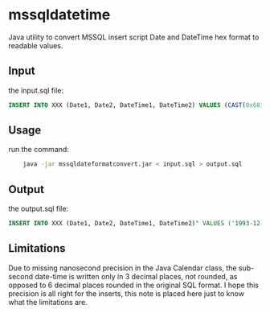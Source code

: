 # mssqldatetime

Java utility to convert MSSQL insert script Date and DateTime hex format to readable values.

## Input

the input.sql file:

```SQL
INSERT INTO XXX (Date1, Date2, DateTime1, DateTime2) VALUES (CAST(0x681B0B00 AS Date), CAST(0x963D0B00 AS Date), CAST(0x0000A31500000000 AS DateTime), CAST(0x0000A31500000000 AS DateTime))
```

## Usage

run the command:

```sh
    java -jar mssqldateformatconvert.jar < input.sql > output.sql
```

## Output

the output.sql file:

```SQL
INSERT INTO XXX (Date1, Date2, DateTime1, DateTime2)" VALUES ('1993-12-16', '2017-11-30', '2014-04-22 00:00:00.0', '2014-04-22 00:00:00.0')
```
## Limitations

Due to missing nanosecond precision in the Java Calendar class, the sub-second date-time
is written only in 3 decimal places, not rounded, as opposed to 6 decimal places rounded
in the original SQL format. I hope this precision is all right for the inserts, this note
is placed here just to know what the limitations are.
